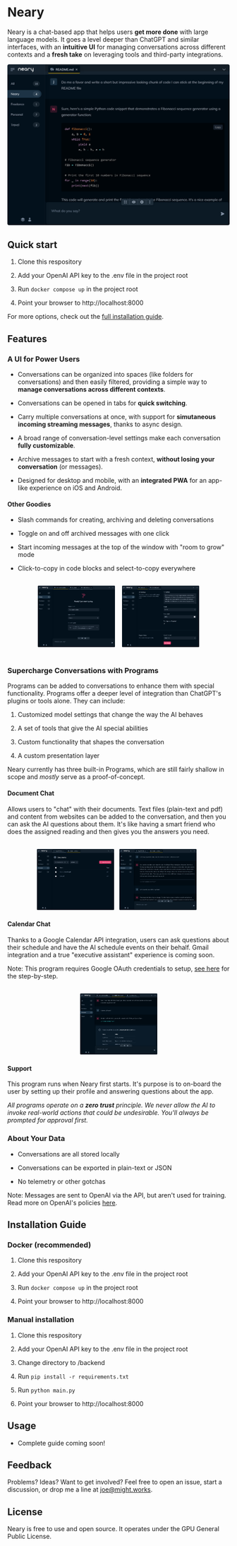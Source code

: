 # Neary

Neary is a chat-based app that helps users **get more done** with large language models. It goes a level deeper than ChatGPT and similar interfaces, with an **intuitive UI** for managing conversations across different contexts and a **fresh take** on leveraging tools and third-party integrations.

<img src="docs/images/main.png">

## Quick start

1. Clone this respository
   
2. Add your OpenAI API key to the .env file in the project root
   
3. Run `docker compose up` in the project root
   
4. Point your browser to http://localhost:8000

For more options, check out the [full installation guide](#installation-guide).

## Features

### A UI for Power Users

- Conversations can be organized into spaces (like folders for conversations) and then easily filtered, providing a simple way to **manage conversations across different contexts**.
  
- Conversations can be opened in tabs for **quick switching**.
  
- Carry multiple conversations at once, with support for **simutaneous incoming streaming messages**, thanks to async design.

- A broad range of conversation-level settings make each conversation **fully customizable**.

- Archive messages to start with a fresh context, **without losing your conversation** (or messages).

- Designed for desktop and mobile, with an **integrated PWA** for an app-like experience on iOS and Android.

#### Other Goodies

- Slash commands for creating, archiving and deleting conversations
  
- Toggle on and off archived messages with one click
 
- Start incoming messages at the top of the window with "room to grow" mode

- Click-to-copy in code blocks and select-to-copy everywhere


<br/>

<div align="center">
  <img src="docs/images/blank.png" style="width: 175px;">
  &nbsp;&nbsp;
  <img src="docs/images/settings.png" style="width: 175px">
</div>

<br/>

### Supercharge Conversations with Programs

Programs can be added to conversations to enhance them with special functionality. Programs offer a deeper level of integration than ChatGPT's plugins or tools alone. They can include:

1. Customized model settings that change the way the AI behaves

2. A set of tools that give the AI special abilities

3. Custom functionality that shapes the conversation

4. A custom presentation layer

Neary currently has three built-in Programs, which are still fairly shallow in scope and *mostly* serve as a proof-of-concept.

#### **Document Chat**

Allows users to "chat" with their documents. Text files (plain-text and pdf) and content from websites can be added to the conversation, and then you can ask the AI questions about them. It's like having a smart friend who does the assigned reading and then gives you the answers you need.

<br />
<div align="center">
<img src="docs/images/manage-docs.png" style="width: 175px;">
&nbsp;
<img src="docs/images/search-docs.png" style="width: 175px;">
&nbsp;
</div>
</p>

#### **Calendar Chat**

Thanks to a Google Calendar API integration, users can ask questions about their schedule and have the AI schedule events on their behalf. Gmail integration and a true "executive assistant" experience is coming soon.

Note: This program requires Google OAuth credentials to setup, [see here](docs/calendar_chat.md) for the step-by-step.

<br />
<div align="center">
<img src="docs/images/calendar.png" style="width: 175px">
</div>
</p>

#### **Support**

This program runs when Neary first starts. It's purpose is to on-board the user by setting up their profile and answering questions about the app.

*All programs operate on a **zero trust** principle. We never allow the AI to invoke real-world actions that could be undesirable. You'll always be prompted for approval first.*

### About Your Data

- Conversations are all stored locally

- Conversations can be exported in plain-text or JSON

- No telemetry or other gotchas

Note: Messages are sent to OpenAI via the API, but aren't used for training. Read more on OpenAI's policies [here](https://help.openai.com/en/articles/5722486-how-your-data-is-used-to-improve-model-performance).

## Installation Guide

### Docker (recommended)

1. Clone this respository
   
2. Add your OpenAI API key to the .env file in the project root
   
3. Run `docker compose up` in the project root
   
4. Point your browser to http://localhost:8000

### Manual installation

1. Clone this respository
  
2. Add your OpenAI API key to the .env file in the project root

3. Change directory to /backend 
   
4. Run `pip install -r requirements.txt`

5. Run `python main.py`
   
6. Point your browser to http://localhost:8000

## Usage

- Complete guide coming soon!

## Feedback

Problems? Ideas? Want to get involved? Feel free to open an issue, start a discussion, or drop me a line at joe@might.works.

## License

Neary is free to use and open source. It operates under the GPU General Public License.